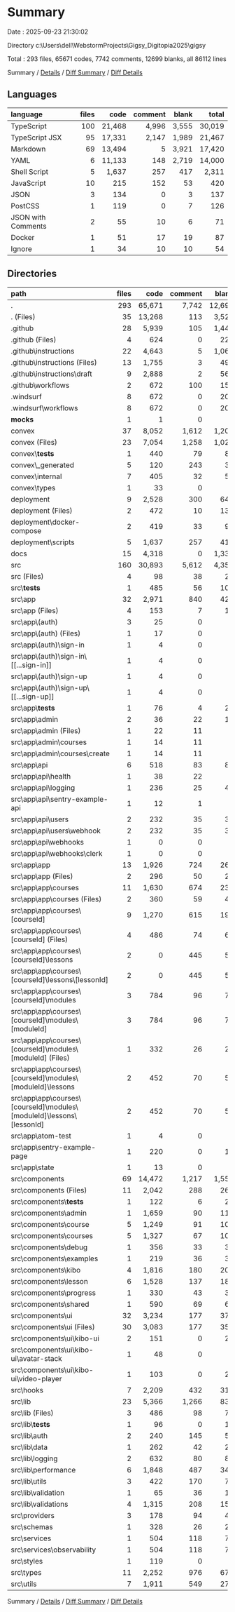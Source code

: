 # Summary

Date : 2025-09-23 21:30:02

Directory c:\\Users\\dell\\WebstormProjects\\Gigsy_Digitopia2025\\gigsy

Total : 293 files,  65671 codes, 7742 comments, 12699 blanks, all 86112 lines

Summary / [Details](details.md) / [Diff Summary](diff.md) / [Diff Details](diff-details.md)

## Languages
| language | files | code | comment | blank | total |
| :--- | ---: | ---: | ---: | ---: | ---: |
| TypeScript | 100 | 21,468 | 4,996 | 3,555 | 30,019 |
| TypeScript JSX | 95 | 17,331 | 2,147 | 1,989 | 21,467 |
| Markdown | 69 | 13,494 | 5 | 3,921 | 17,420 |
| YAML | 6 | 11,133 | 148 | 2,719 | 14,000 |
| Shell Script | 5 | 1,637 | 257 | 417 | 2,311 |
| JavaScript | 10 | 215 | 152 | 53 | 420 |
| JSON | 3 | 134 | 0 | 3 | 137 |
| PostCSS | 1 | 119 | 0 | 7 | 126 |
| JSON with Comments | 2 | 55 | 10 | 6 | 71 |
| Docker | 1 | 51 | 17 | 19 | 87 |
| Ignore | 1 | 34 | 10 | 10 | 54 |

## Directories
| path | files | code | comment | blank | total |
| :--- | ---: | ---: | ---: | ---: | ---: |
| . | 293 | 65,671 | 7,742 | 12,699 | 86,112 |
| . (Files) | 35 | 13,268 | 113 | 3,523 | 16,904 |
| .github | 28 | 5,939 | 105 | 1,443 | 7,487 |
| .github (Files) | 4 | 624 | 0 | 228 | 852 |
| .github\\instructions | 22 | 4,643 | 5 | 1,064 | 5,712 |
| .github\\instructions (Files) | 13 | 1,755 | 3 | 499 | 2,257 |
| .github\\instructions\\draft | 9 | 2,888 | 2 | 565 | 3,455 |
| .github\\workflows | 2 | 672 | 100 | 151 | 923 |
| .windsurf | 8 | 672 | 0 | 200 | 872 |
| .windsurf\\workflows | 8 | 672 | 0 | 200 | 872 |
| __mocks__ | 1 | 1 | 0 | 1 | 2 |
| convex | 37 | 8,052 | 1,612 | 1,200 | 10,864 |
| convex (Files) | 23 | 7,054 | 1,258 | 1,024 | 9,336 |
| convex\\__tests__ | 1 | 440 | 79 | 85 | 604 |
| convex\\_generated | 5 | 120 | 243 | 35 | 398 |
| convex\\internal | 7 | 405 | 32 | 54 | 491 |
| convex\\types | 1 | 33 | 0 | 2 | 35 |
| deployment | 9 | 2,528 | 300 | 647 | 3,475 |
| deployment (Files) | 2 | 472 | 10 | 131 | 613 |
| deployment\\docker-compose | 2 | 419 | 33 | 99 | 551 |
| deployment\\scripts | 5 | 1,637 | 257 | 417 | 2,311 |
| docs | 15 | 4,318 | 0 | 1,332 | 5,650 |
| src | 160 | 30,893 | 5,612 | 4,353 | 40,858 |
| src (Files) | 4 | 98 | 38 | 21 | 157 |
| src\\__tests__ | 1 | 485 | 56 | 106 | 647 |
| src\\app | 32 | 2,971 | 840 | 421 | 4,232 |
| src\\app (Files) | 4 | 153 | 7 | 18 | 178 |
| src\\app\\(auth) | 3 | 25 | 0 | 7 | 32 |
| src\\app\\(auth) (Files) | 1 | 17 | 0 | 3 | 20 |
| src\\app\\(auth)\\sign-in | 1 | 4 | 0 | 2 | 6 |
| src\\app\\(auth)\\sign-in\\[[...sign-in]] | 1 | 4 | 0 | 2 | 6 |
| src\\app\\(auth)\\sign-up | 1 | 4 | 0 | 2 | 6 |
| src\\app\\(auth)\\sign-up\\[[...sign-up]] | 1 | 4 | 0 | 2 | 6 |
| src\\app\\__tests__ | 1 | 76 | 4 | 22 | 102 |
| src\\app\\admin | 2 | 36 | 22 | 10 | 68 |
| src\\app\\admin (Files) | 1 | 22 | 11 | 5 | 38 |
| src\\app\\admin\\courses | 1 | 14 | 11 | 5 | 30 |
| src\\app\\admin\\courses\\create | 1 | 14 | 11 | 5 | 30 |
| src\\app\\api | 6 | 518 | 83 | 81 | 682 |
| src\\app\\api\\health | 1 | 38 | 22 | 5 | 65 |
| src\\app\\api\\logging | 1 | 236 | 25 | 42 | 303 |
| src\\app\\api\\sentry-example-api | 1 | 12 | 1 | 1 | 14 |
| src\\app\\api\\users | 2 | 232 | 35 | 32 | 299 |
| src\\app\\api\\users\\webhook | 2 | 232 | 35 | 32 | 299 |
| src\\app\\api\\webhooks | 1 | 0 | 0 | 1 | 1 |
| src\\app\\api\\webhooks\\clerk | 1 | 0 | 0 | 1 | 1 |
| src\\app\\app | 13 | 1,926 | 724 | 267 | 2,917 |
| src\\app\\app (Files) | 2 | 296 | 50 | 29 | 375 |
| src\\app\\app\\courses | 11 | 1,630 | 674 | 238 | 2,542 |
| src\\app\\app\\courses (Files) | 2 | 360 | 59 | 41 | 460 |
| src\\app\\app\\courses\\[courseId] | 9 | 1,270 | 615 | 197 | 2,082 |
| src\\app\\app\\courses\\[courseId] (Files) | 4 | 486 | 74 | 68 | 628 |
| src\\app\\app\\courses\\[courseId]\\lessons | 2 | 0 | 445 | 50 | 495 |
| src\\app\\app\\courses\\[courseId]\\lessons\\[lessonId] | 2 | 0 | 445 | 50 | 495 |
| src\\app\\app\\courses\\[courseId]\\modules | 3 | 784 | 96 | 79 | 959 |
| src\\app\\app\\courses\\[courseId]\\modules\\[moduleId] | 3 | 784 | 96 | 79 | 959 |
| src\\app\\app\\courses\\[courseId]\\modules\\[moduleId] (Files) | 1 | 332 | 26 | 28 | 386 |
| src\\app\\app\\courses\\[courseId]\\modules\\[moduleId]\\lessons | 2 | 452 | 70 | 51 | 573 |
| src\\app\\app\\courses\\[courseId]\\modules\\[moduleId]\\lessons\\[lessonId] | 2 | 452 | 70 | 51 | 573 |
| src\\app\\atom-test | 1 | 4 | 0 | 2 | 6 |
| src\\app\\sentry-example-page | 1 | 220 | 0 | 12 | 232 |
| src\\app\\state | 1 | 13 | 0 | 2 | 15 |
| src\\components | 69 | 14,472 | 1,217 | 1,558 | 17,247 |
| src\\components (Files) | 11 | 2,042 | 288 | 265 | 2,595 |
| src\\components\\__tests__ | 1 | 122 | 6 | 27 | 155 |
| src\\components\\admin | 1 | 1,659 | 90 | 110 | 1,859 |
| src\\components\\course | 5 | 1,249 | 91 | 108 | 1,448 |
| src\\components\\courses | 5 | 1,327 | 67 | 103 | 1,497 |
| src\\components\\debug | 1 | 356 | 33 | 37 | 426 |
| src\\components\\examples | 1 | 219 | 36 | 34 | 289 |
| src\\components\\kibo | 4 | 1,816 | 180 | 208 | 2,204 |
| src\\components\\lesson | 6 | 1,528 | 137 | 185 | 1,850 |
| src\\components\\progress | 1 | 330 | 43 | 38 | 411 |
| src\\components\\shared | 1 | 590 | 69 | 66 | 725 |
| src\\components\\ui | 32 | 3,234 | 177 | 377 | 3,788 |
| src\\components\\ui (Files) | 30 | 3,083 | 177 | 350 | 3,610 |
| src\\components\\ui\\kibo-ui | 2 | 151 | 0 | 27 | 178 |
| src\\components\\ui\\kibo-ui\\avatar-stack | 1 | 48 | 0 | 4 | 52 |
| src\\components\\ui\\kibo-ui\\video-player | 1 | 103 | 0 | 23 | 126 |
| src\\hooks | 7 | 2,209 | 432 | 315 | 2,956 |
| src\\lib | 23 | 5,366 | 1,266 | 836 | 7,468 |
| src\\lib (Files) | 3 | 486 | 98 | 78 | 662 |
| src\\lib\\__tests__ | 1 | 96 | 0 | 19 | 115 |
| src\\lib\\auth | 2 | 240 | 145 | 53 | 438 |
| src\\lib\\data | 1 | 262 | 42 | 20 | 324 |
| src\\lib\\logging | 2 | 632 | 80 | 80 | 792 |
| src\\lib\\performance | 6 | 1,848 | 487 | 345 | 2,680 |
| src\\lib\\utils | 3 | 422 | 170 | 76 | 668 |
| src\\lib\\validation | 1 | 65 | 36 | 10 | 111 |
| src\\lib\\validations | 4 | 1,315 | 208 | 155 | 1,678 |
| src\\providers | 3 | 178 | 94 | 44 | 316 |
| src\\schemas | 1 | 328 | 26 | 21 | 375 |
| src\\services | 1 | 504 | 118 | 78 | 700 |
| src\\services\\observability | 1 | 504 | 118 | 78 | 700 |
| src\\styles | 1 | 119 | 0 | 7 | 126 |
| src\\types | 11 | 2,252 | 976 | 676 | 3,904 |
| src\\utils | 7 | 1,911 | 549 | 270 | 2,730 |

Summary / [Details](details.md) / [Diff Summary](diff.md) / [Diff Details](diff-details.md)